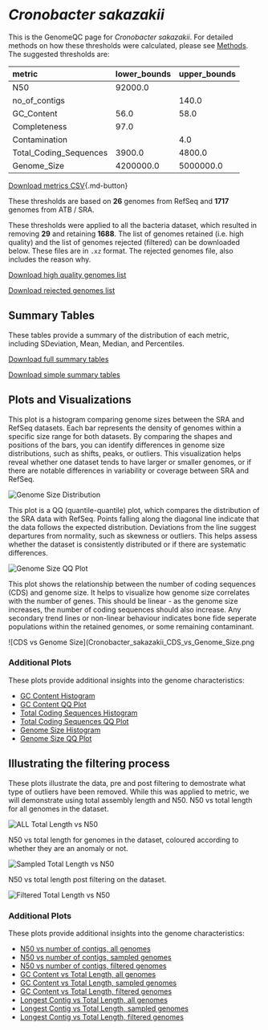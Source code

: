 # *Cronobacter sakazakii*

This is the GenomeQC page for *Cronobacter sakazakii*. For detailed methods on how these thresholds were calculated, please see [Methods](../../methods.md).
The suggested thresholds are: 

| metric                 | lower_bounds   | upper_bounds   |
|:-----------------------|:---------------|:---------------|
| N50                    | 92000.0        |                |
| no_of_contigs          |                | 140.0          |
| GC_Content             | 56.0           | 58.0           |
| Completeness           | 97.0           |                |
| Contamination          |                | 4.0            |
| Total_Coding_Sequences | 3900.0         | 4800.0         |
| Genome_Size            | 4200000.0      | 5000000.0      |

[Download metrics CSV](Cronobacter_sakazakii_metrics.csv){.md-button}


These thresholds are based on **26** genomes from RefSeq and **1717** genomes from ATB / SRA.

These thresholds were applied to all the bacteria dataset, which resulted in removing **29** and retaining **1688**.
The list of genomes retained (i.e. high quality) and the list of genomes rejected (filtered) can be downloaded below. These files are in `.xz` format. The rejected genomes file, also includes the reason why.

[Download high quality genomes list](Cronobacter_sakazakii_high_quality_genomes.csv.xz)


[Download rejected genomes list](Cronobacter_sakazakii_filtered_out_genomes.csv.xz)



## Summary Tables
These tables provide a summary of the distribution of each metric, including SDeviation, Mean, Median, and Percentiles.

[Download full summary tables](summary.csv)

[Download simple summary tables](selected_summary.csv)

## Plots and Visualizations

This plot is a histogram comparing genome sizes between the SRA and RefSeq datasets. Each bar represents the density of genomes within a specific size range for both datasets. By comparing the shapes and positions of the bars, you can identify differences in genome size distributions, such as shifts, peaks, or outliers. This visualization helps reveal whether one dataset tends to have larger or smaller genomes, or if there are notable differences in variability or coverage between SRA and RefSeq.

![Genome Size Distribution](Genome_Size_refseq_histogram_kde.png)

This plot is a QQ (quantile-quantile) plot, which compares the distribution of the SRA data with RefSeq. Points falling along the diagonal line indicate that the data follows the expected distribution. Deviations from the line suggest departures from normality, such as skewness or outliers. This helps assess whether the dataset is consistently distributed or if there are systematic differences.

![Genome Size QQ Plot](Genome_Size_refseq_qqplot.png)

This plot shows the relationship between the number of coding sequences (CDS) and genome size. It helps to visualize how genome size correlates with the number of genes. This should be linear - as the genome size increases, the number of coding sequences should also increase. Any secondary trend lines or non-linear behaviour indicates bone fide seperate populations within the retained genomes, or some remaining contaminant. 

![CDS vs Genome Size](Cronobacter_sakazakii_CDS_vs_Genome_Size.png

### Additional Plots

These plots provide additional insights into the genome characteristics:

- [GC Content Histogram](GC_Content_refseq_histogram_kde.png)
- [GC Content QQ Plot](GC_Content_refseq_qqplot.png)
- [Total Coding Sequences Histogram](Total_Coding_Sequences_refseq_histogram_kde.png)
- [Total Coding Sequences QQ Plot](Total_Coding_Sequences_refseq_qqplot.png)
- [Genome Size Histogram](Genome_Size_refseq_histogram_kde.png)
- [Genome Size QQ Plot](Genome_Size_refseq_qqplot.png)
## Illustrating the filtering process
These plots illustrate the data, pre and post filtering to demostrate what type of outliers have been removed. While this was applied to metric, we will demonstrate using total assembly length and N50.
N50 vs total length for all genomes in the dataset.

![ALL Total Length vs N50](Cronobacter_sakazakii_all_total_length_N50.png)

N50 vs total length for genomes in the dataset, coloured according to whether they are an anomaly or not.

![Sampled Total Length vs N50](Cronobacter_sakazakii_sample_total_length_N50.png)

N50 vs total length post filtering on the dataset.

![Filtered Total Length vs N50](Cronobacter_sakazakii_filt_total_length_N50.png)

### Additional Plots

These plots provide additional insights into the genome characteristics:

- [N50 vs number of contigs, all genomes](Cronobacter_sakazakii_all_N50_number.png)
- [N50 vs number of contigs, sampled genomes](Cronobacter_sakazakii_sample_N50_number.png)
- [N50 vs number of contigs, filtered genomes](Cronobacter_sakazakii_filt_N50_number.png)
- [GC Content vs Total Length, all genomes](Cronobacter_sakazakii_all_total_length_GC_Content.png)
- [GC Content vs Total Length, sampled genomes](Cronobacter_sakazakii_sample_total_length_GC_Content.png)
- [GC Content vs Total Length, filtered genomes](Cronobacter_sakazakii_filt_total_length_GC_Content.png)
- [Longest Contig vs Total Length, all genomes](Cronobacter_sakazakii_all_total_length_longest.png)
- [Longest Contig vs Total Length, sampled genomes](Cronobacter_sakazakii_sample_total_length_longest.png)
- [Longest Contig vs Total Length, filtered genomes](Cronobacter_sakazakii_filt_total_length_longest.png)
